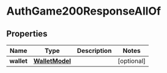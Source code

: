 

# AuthGame200ResponseAllOf

## Properties

Name | Type | Description | Notes
------------ | ------------- | ------------- | -------------
**wallet** | [**WalletModel**](WalletModel.md) |  |  [optional]




